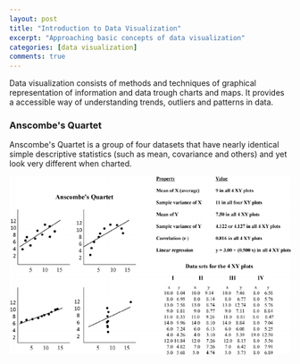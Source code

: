 ```yaml
---
layout: post
title: "Introduction to Data Visualization"
excerpt: "Approaching basic concepts of data visualization"
categories: [data visualization]
comments: true
---
```


Data visualization consists of methods and techniques of graphical representation of information and data trough charts and maps. It provides a accessible way of understanding trends, outliers and patterns in data.

### Anscombe's Quartet

Anscombe's Quartet is a group of four datasets that have nearly identical simple descriptive statistics (such as mean, covariance and others) and yet look very different when charted.

![Anscombes Quartet](img/posts_img/random-variables/Anscombes-quartet-of-different-XY-plots-of-four-data-sets-having-identical-averages.png)

